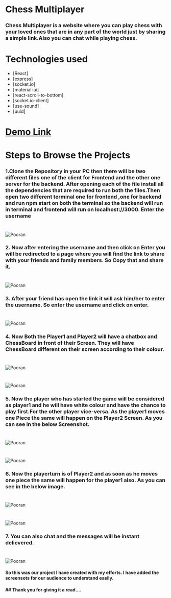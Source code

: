 # Chess Multiplayer

### Chess Multiplayer is a website where you can play chess with your loved ones that are in any part of the world just by sharing a simple link.Also you can chat while playing chess.

# Technologies used
* [React]
* [express]
* [socket.io]
* [material-ui]
* [react-scroll-to-bottom]
* [socket.io-client]
* [use-sound]
* [uuid]


# [Demo Link](https://chessmultiplayer.netlify.app/)

# Steps to Browse the Projects
### 1.Clone the Repository in your PC then there will be two different files one of the client for Frontend and the other one server for the backend. After opening each of the file install all the dependencies that are required to run both the files.Then open two different terminal one for frontend ,one for backend and run npm start on both the terminal so the backend will run in terminal and frontend will run on localhost://3000. Enter the username
#
![Pooran](./images/main1.png)

### 2. Now after entering the username and then click on Enter you will be redirected to a page where you will find the link to share with your friends and family members. So Copy that and share it.
#
![Pooran](./images/main2.png)

### 3. After your friend has open the link it will ask him/her to enter the username. So enter the username and click on enter.
#
![Pooran](./images/main3.png)

### 4. Now Both the Player1 and Player2 will have a chatbox and ChessBoard in front of their Screen. They will have ChessBoard different on their screen according to their colour.
#
![Pooran](./images/Step1.png)
#
![Pooran](./images/Step2.png)

### 5. Now the player who has started the game will be considered as player1 and he will have white colour and have the chance to play first.For the other player vice-versa. As the player1 moves one Piece the same will happen on the Player2 Screen. As you can see in the below Screenshot.
#
![Pooran](./images/Step3.png)
#
![Pooran](./images/Step4.png)

### 6. Now the playerturn is of Player2 and as soon as he moves one piece the same will happen for the player1 also. As you can see in the below image.
#
![Pooran](./images/Step5.png)
#
![Pooran](./images/Step6.png)

### 7. You can also chat and the messages will be instant delievered.
#
![Pooran](./images/Step7.png)

#### So this was our project I have created with my efforts. I have added the screensots for our audience to understand easily.

#### ## Thank you for giving it a read....

